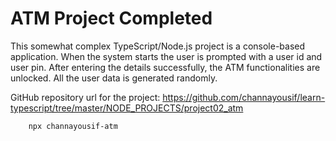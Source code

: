 # ATM Project Completed

This somewhat complex TypeScript/Node.js project is a console-based application. When the system starts the user is prompted with a user id and user pin. After entering the details successfully, the ATM functionalities are unlocked. All the user data is generated randomly. 

GitHub repository url for the project:
https://github.com/channayousif/learn-typescript/tree/master/NODE_PROJECTS/project02_atm

        npx channayousif-atm
